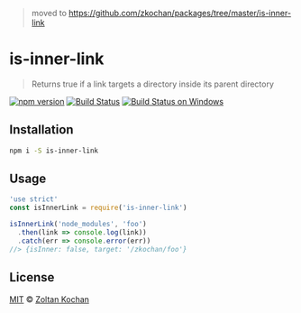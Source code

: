 > moved to https://github.com/zkochan/packages/tree/master/is-inner-link

# is-inner-link

> Returns true if a link targets a directory inside its parent directory

<!--@shields('npm', 'travis', 'appveyor')-->
[![npm version](https://img.shields.io/npm/v/is-inner-link.svg)](https://www.npmjs.com/package/is-inner-link) [![Build Status](https://img.shields.io/travis/zkochan/is-inner-link/master.svg)](https://travis-ci.org/zkochan/is-inner-link) [![Build Status on Windows](https://img.shields.io/appveyor/ci/zkochan/is-inner-link/master.svg)](https://ci.appveyor.com/project/zkochan/is-inner-link/branch/master)
<!--/@-->

## Installation

```sh
npm i -S is-inner-link
```

## Usage

```js
'use strict'
const isInnerLink = require('is-inner-link')

isInnerLink('node_modules', 'foo')
  .then(link => console.log(link))
  .catch(err => console.error(err))
//> {isInner: false, target: '/zkochan/foo'}
```

## License

[MIT](./LICENSE) © [Zoltan Kochan](https://www.kochan.io)

